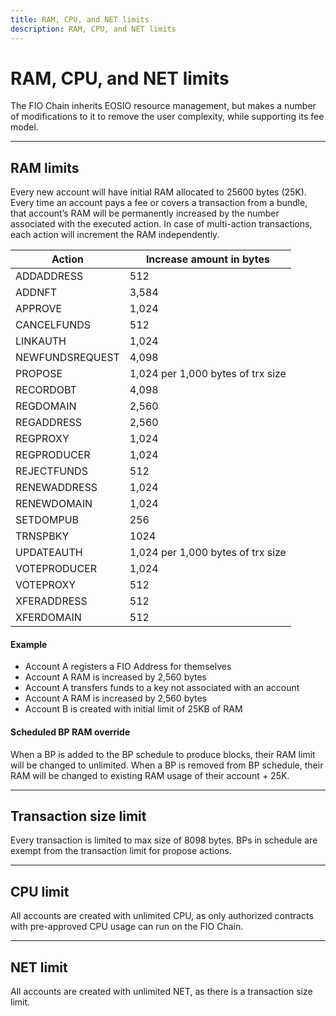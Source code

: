 ```yaml
---
title: RAM, CPU, and NET limits
description: RAM, CPU, and NET limits
---
```

# RAM, CPU, and NET limits

The FIO Chain inherits EOSIO resource management, but makes a number of modifications to it to remove the user complexity, while supporting its fee model.

---
## RAM limits

Every new account will have initial RAM allocated to 25600 bytes (25K). Every time an account pays a fee or covers a transaction from a bundle, that account’s RAM will be permanently increased by the number associated with the executed action. In case of multi-action transactions, each action will increment the RAM independently.

|Action	|Increase amount in bytes|
|---|---|
|ADDADDRESS	|512|
|ADDNFT	|3,584|
|APPROVE	|1,024|
|CANCELFUNDS	|512|
|LINKAUTH	|1,024|
|NEWFUNDSREQUEST	|4,098|
|PROPOSE	|1,024 per 1,000 bytes of trx size|
|RECORDOBT	|4,098|
|REGDOMAIN	|2,560|
|REGADDRESS	|2,560|
|REGPROXY	|1,024|
|REGPRODUCER	|1,024|
|REJECTFUNDS	|512|
|RENEWADDRESS	|1,024|
|RENEWDOMAIN	|1,024|
|SETDOMPUB	|256|
|TRNSPBKY	|1024|
|UPDATEAUTH	|1,024 per 1,000 bytes of trx size|
|VOTEPRODUCER	|1,024|
|VOTEPROXY	|512|
|XFERADDRESS	|512|
|XFERDOMAIN	|512|

#### Example

* Account A registers a FIO Address for themselves
* Account A RAM is increased by 2,560 bytes
* Account A transfers funds to a key not associated with an account
* Account A RAM is increased by 2,560 bytes
* Account B is created with initial limit of 25KB of RAM

#### Scheduled BP RAM override

When a BP is added to the BP schedule to produce blocks, their RAM limit will be changed to unlimited. When a BP is removed from BP schedule, their RAM will be changed to existing RAM usage of their account + 25K.

---
## Transaction size limit

Every transaction is limited to max size of 8098 bytes. BPs in schedule are exempt from the transaction limit for propose actions.

---
## CPU limit

All accounts are created with unlimited CPU, as only authorized contracts with pre-approved CPU usage can run on the FIO Chain.

---
## NET limit

All accounts are created with unlimited NET, as there is a transaction size limit.

